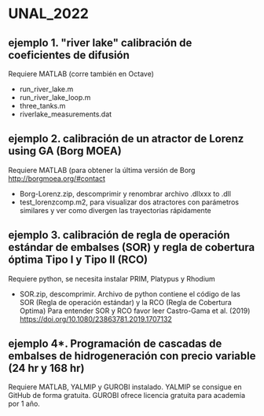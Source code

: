# UNAL_2022

## ejemplo 1. "river lake" calibración de coeficientes de difusión
Requiere MATLAB (corre también en Octave)
+ run_river_lake.m
+ run_river_lake_loop.m
+ three_tanks.m
+ riverlake_measurements.dat

## ejemplo 2. calibración de un atractor de Lorenz using GA (Borg MOEA)
Requiere MATLAB (para obtener la última versión de Borg http://borgmoea.org/#contact
+ Borg-Lorenz.zip, descomprimir y renombrar archivo .dllxxx to .dll
+ test_lorenzcomp.m2, para visualizar dos atractores con parámetros similares y ver como divergen las trayectorias rápidamente

## ejemplo 3. calibración de regla de operación estándar de embalses (SOR) y regla de cobertura óptima Tipo I y Tipo II (RCO) 
Requiere python, se necesita instalar PRIM, Platypus y Rhodium
+ SOR.zip, descomprimir. Archivo de python contiene el código de las SOR (Regla de operación estándar) y la RCO (Regla de Cobertura Optima)
Para entender SOR y RCO favor leer  Castro-Gama et al. (2019) https://doi.org/10.1080/23863781.2019.1707132

## ejemplo 4*. Programación de cascadas de embalses de hidrogeneración con precio variable (24 hr y 168 hr) 
Requiere MATLAB, YALMIP y GUROBI instalado. YALMIP se consigue en GitHub de forma gratuita. GUROBI ofrece licencia gratuita para academia por 1 año.

